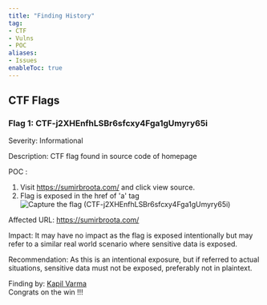 ```yaml
---
title: "Finding History"
tag: 
- CTF
- Vulns
- POC
aliases:
- Issues
enableToc: true
---
```


## CTF Flags
### Flag 1: CTF-j2XHEnfhLSBr6sfcxy4Fga1gUmyry65i

Severity: Informational

Description: CTF flag found in source code of homepage

POC :
1. Visit https://sumirbroota.com/ and click view source.
2. Flag is exposed in the href of 'a' tag
<img alt="Capture the flag (CTF-j2XHEnfhLSBr6sfcxy4Fga1gUmyry65i)" src="../images/Flag1.webp" width="auto"></img>

Affected URL: https://sumirbroota.com/

Impact: It may have no impact as the flag is exposed intentionally but may refer to a similar real world scenario where sensitive data is exposed.

Recommendation: As this is an intentional exposure, but if referred to actual situations, sensitive data must not be exposed, preferably not in plaintext.

Finding by: [Kapil Varma](https://www.linkedin.com/in/kapilvarmapsy/) <br>
Congrats on the win !!!